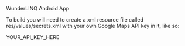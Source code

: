 WunderLINQ Android App

To build you will need to create a xml resource file called res/values/secrets.xml with your own Google Maps API key in it, like so:

<?xml version="1.0" encoding="utf-8"?>
<resources>
    <string name="google_maps_api_key" translatable="false">YOUR_API_KEY_HERE</string>
</resources>
